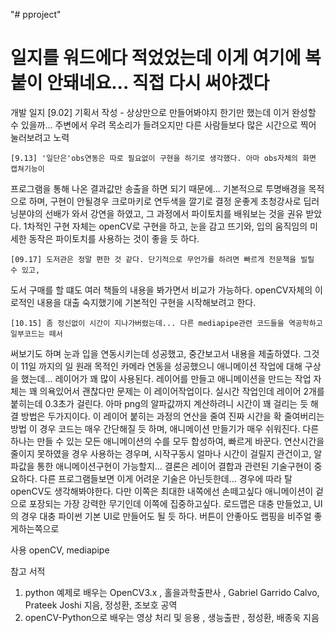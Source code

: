 "# pproject" 

 # 일지를  워드에다 적었었는데 이게 여기에 복붙이 안돼네요... 직접 다시 써야겠다

개발 일지 
    [9.02] 기획서 작성 - 상상만으로 만들어봐야지 한기만 했는데 이거 완성할 수 있을까...
주변에서 우려 목소리가 들려오지만 다른 사람들보다 많은 시간으로 찍어 눌러보려고 노력

    [9.13] '일단은'obs연동은 따로 필요없이 구현을 하기로 생각했다. 아마 obs자체의 화면 캡쳐기능이
프로그램을 통해 나온 결과값만 송출을 하면 되기 때문에...
기본적으로 투명배경을 목적으로 하며, 구현이 안될경우 크로마키로 연두색을 깔기로 결정
운좋게 초청강사로 딥러닝분야의 선배가 와서 강연을 하였고, 그 과정에서 파이토치를 배워보는 것을
권유 받았다. 1차적인 구현 자체는 openCV로 구현을 하고, 눈을 감고 뜨기와, 입의 움직임의 미세한
동작은 파이토치를 사용하는 것이 좋을 듯 하다.

    [09.17] 도저관은 정말 편한 것 같다. 단기적으로 무언가를 하려면 빠르게 전문책을 빌릴 수 있고,
도서 구매를 할 떄도 여러 책들의 내용을 봐가면서 비교가 가능하다. openCV자체의 이로적인 내용을 
대출 숙지했기에 기본적인 구현을 시작해보려고 한다.

    [10.15] 좀 정신없이 시간이 지나가버렸는데... 다른 mediapipe관련 코드들을 역공학하고 일부코드는 떼서
써보기도 하며 눈과 입을 연동시키는데 성공했고, 중간보고서 내용을 제출하였다. 그것이 11일 까지의 일
원래 목적인 카메라 연동을 성공했으니 애니메이션 작업에 대해 구상을 했는데...
레이어가 꽤 많이 사용된다. 레이어를 만들고 애니메이션을 만드는 작업 자체는 꽤 의욕있어서 괜찮다만 
문제는 이 레이어작업이다. 실시간 작업인데 레이어 2개를 붙히는데 0.3초가 걸린다. 아마 png의 알파값까지 계산하려니 시간이 꽤 걸리는 듯
해결 방법은 두가지이다. 이 레이어 붙히는 과정의 연산을 줄여 진짜 시간을 확 줄여버리는 방법
이 경우 코드는 매우 간단해질 듯 하며, 애니메이션 만들기가 매우 쉬워진다.
다른 하나는 만들 수 있는 모든 애니메이션의 수를 모두 합성하여, 빠르게 바꾼다. 
연산시간을 줄이지 못하였을 경우 사용하는 경우며, 시작구동시 얼마나 시간이 걸릴지 관건이고, 알파값을 통한 애니메이션구현이 가능할지...
결론은 레이어 결합과 관련된 기술구현이 중요하다. 다른 프로그램들보면 이게 어려운 기술은 아닌듯한데... 
경우에 따라 탈openCV도 생각해봐야한다. 다만 이쪽은 최대한 내쪽에선 손떼고싶다 
애니메이션이 겉으로 포장되는 가장 강력한 무기인데 이쪽에 집중하고싶다.
로드맵은 대충 만들었고, UI의 경우 대충 파이썬 기본 UI로 만들어도 될 듯 하다. 버튼이 안좋아도 랩핑을 비주얼 좋게하는쪽으로




사용 
openCV, mediapipe

참고 서적
1. python 예제로 배우는 OpenCV3.x  ,  홀을과학출판사  ,  Gabriel Garrido Calvo, Prateek Joshi 지음, 정성환, 조보호 공역
2. openCV-Python으로 배우는 영상 처리 및 응용  ,  생능출판  ,  정성환, 배종욱 지음